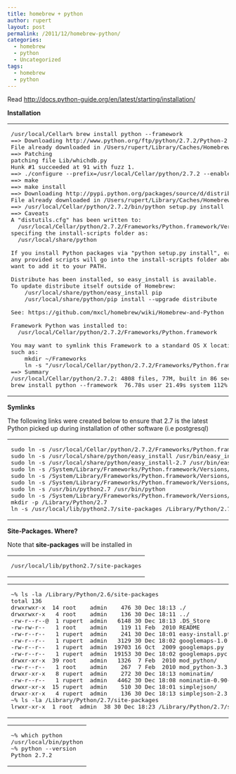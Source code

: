 ```yaml
---
title: homebrew + python
author: rupert
layout: post
permalink: /2011/12/homebrew-python/
categories:
  - homebrew
  - python
  - Uncategorized
tags:
  - homebrew
  - python
---
```

Read <http://docs.python-guide.org/en/latest/starting/installation/>

**Installation**

<div class="wp_syntax">
  <table>
    <tr>
      <td class="code">
        <pre class="terminal" style="font-family:monospace;">/usr/local/Cellar% brew install python --framework
==&gt; Downloading http://www.python.org/ftp/python/2.7.2/Python-2.7.2.tar.bz2
File already downloaded in /Users/rupert/Library/Caches/Homebrew
==&gt; Patching
patching file Lib/whichdb.py
Hunk #1 succeeded at 91 with fuzz 1.
==&gt; ./configure --prefix=/usr/local/Cellar/python/2.7.2 --enable-framework=/usr/local/Cellar/python/2.7.2/Frameworks
==&gt; make
==&gt; make install
==&gt; Downloading http://pypi.python.org/packages/source/d/distribute/distribute-0.6.24.tar.gz
File already downloaded in /Users/rupert/Library/Caches/Homebrew
==&gt; /usr/local/Cellar/python/2.7.2/bin/python setup.py install
==&gt; Caveats
A "distutils.cfg" has been written to:
  /usr/local/Cellar/python/2.7.2/Frameworks/Python.framework/Versions/2.7/lib/python2.7/distutils
specifing the install-scripts folder as:
  /usr/local/share/python
&nbsp;
If you install Python packages via "python setup.py install", easy_install, pip,
any provided scripts will go into the install-scripts folder above, so you may
want to add it to your PATH.
&nbsp;
Distribute has been installed, so easy_install is available.
To update distribute itself outside of Homebrew:
    /usr/local/share/python/easy_install pip
    /usr/local/share/python/pip install --upgrade distribute
&nbsp;
See: https://github.com/mxcl/homebrew/wiki/Homebrew-and-Python
&nbsp;
Framework Python was installed to:
  /usr/local/Cellar/python/2.7.2/Frameworks/Python.framework
&nbsp;
You may want to symlink this Framework to a standard OS X location,
such as:
    mkdir ~/Frameworks
    ln -s "/usr/local/Cellar/python/2.7.2/Frameworks/Python.framework" ~/Frameworks
==&gt; Summary
/usr/local/Cellar/python/2.7.2: 4808 files, 77M, built in 86 seconds
brew install python --framework  76.78s user 21.49s system 112% cpu 1:27.00 total</pre>
      </td>
    </tr>
  </table>
</div>

**Symlinks**

The following links were created below to ensure that 2.7 is the latest Python picked up during installation of other software (i.e postgresql)

<div class="wp_syntax">
  <table>
    <tr>
      <td class="code">
        <pre class="terminal" style="font-family:monospace;">sudo ln -s /usr/local/Cellar/python/2.7.2/Frameworks/Python.framework/Versions/2.7 /System/Library/Frameworks/Python.framework/Versions/2.7
sudo ln -s /usr/local/share/python/easy_install /usr/bin/easy_install
sudo ln -s /usr/local/share/python/easy_install-2.7 /usr/bin/easy_install-2.7
sudo ln -s /System/Library/Frameworks/Python.framework/Versions/2.7/bin/python2.7 /usr/bin/python2.7
sudo ln -s /System/Library/Frameworks/Python.framework/Versions/2.7/bin/python2.7-config /usr/bin/python2.7-config
sudo ln -s /System/Library/Frameworks/Python.framework/Versions/2.7/bin/pydoc2.7 /usr/bin/pydoc2.7
sudo ln -s /usr/bin/python2.7 /usr/bin/python
sudo ln -s /System/Library/Frameworks/Python.framework/Versions/2.7 /System/Library/Frameworks/Python.framework/Versions/Current
mkdir -p /Library/Python/2.7
ln -s /usr/local/lib/python2.7/site-packages /Library/Python/2.7/site-packages</pre>
      </td>
    </tr>
  </table>
</div>

**Site-Packages. Where?**

Note that **site-packages** will be installed in

<div class="wp_syntax">
  <table>
    <tr>
      <td class="code">
        <pre class="terminal" style="font-family:monospace;">/usr/local/lib/python2.7/site-packages</pre>
      </td>
    </tr>
  </table>
</div>

<div class="wp_syntax">
  <table>
    <tr>
      <td class="code">
        <pre class="terminal" style="font-family:monospace;">~% ls -la /Library/Python/2.6/site-packages
total 136
drwxrwxr-x  14 root    admin    476 30 Dec 18:13 ./
drwxrwxr-x   4 root    admin    136 30 Dec 18:11 ../
-rw-r--r--@  1 rupert  admin   6148 30 Dec 18:13 .DS_Store
-rw-rw-r--   1 root    admin    119 11 Feb  2010 README
-rw-r--r--   1 rupert  admin    241 30 Dec 18:01 easy-install.pth
-rw-r--r--   1 rupert  admin   3129 30 Dec 18:02 googlemaps-1.0.2-py2.6.egg-info
-rw-r--r--   1 rupert  admin  19703 16 Oct  2009 googlemaps.py
-rw-r--r--   1 rupert  admin  19153 30 Dec 18:02 googlemaps.pyc
drwxr-xr-x  39 root    admin   1326  7 Feb  2010 mod_python/
-rw-r--r--   1 root    admin    267  7 Feb  2010 mod_python-3.3.2_dev_20080819-py2.6.egg-info
drwxr-xr-x   8 rupert  admin    272 30 Dec 18:13 nominatim/
-rw-r--r--   1 rupert  admin   4462 30 Dec 18:08 nominatim-0.90-py2.6.egg
drwxr-xr-x  15 rupert  admin    510 30 Dec 18:01 simplejson/
drwxr-xr-x   4 rupert  admin    136 30 Dec 18:13 simplejson-2.3.1-py2.6.egg/
~% ls -la /Library/Python/2.7/site-packages
lrwxr-xr-x  1 root  admin  38 30 Dec 18:23 /Library/Python/2.7/site-packages@ -&gt; /usr/local/lib/python2.7/site-packages</pre>
      </td>
    </tr>
  </table>
</div>

<div class="wp_syntax">
  <table>
    <tr>
      <td class="code">
        <pre class="terminal" style="font-family:monospace;">~% which python
/usr/local/bin/python
~% python --version
Python 2.7.2</pre>
      </td>
    </tr>
  </table>
</div>